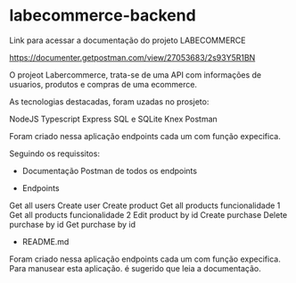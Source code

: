 # labecommerce-backend

Link para acessar a documentação do projeto LABECOMMERCE

https://documenter.getpostman.com/view/27053683/2s93Y5R1BN


O projeot Labercommerce, trata-se de uma API com informações de usuarios, produtos e compras de uma ecommerce.

As tecnologias destacadas, foram uzadas no prosjeto:

NodeJS
Typescript
Express
SQL e SQLite
Knex
Postman

Foram criado nessa aplicação endpoints cada um com função expecifica.

Seguindo os requissitos:

* Documentação Postman de todos os endpoints 

* Endpoints

 Get all users
 Create user
 Create product
 Get all products funcionalidade 1
 Get all products funcionalidade 2
 Edit product by id
 Create purchase
 Delete purchase by id
 Get purchase by id

* README.md

Foram criado nessa aplicação endpoints cada um com função expecifica. 
Para manusear esta aplicação. é sugerido que leia a documentação.